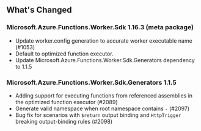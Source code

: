 ## What's Changed

<!-- Please add your release notes in the following format:
- My change description (#PR/#issue)
-->

### Microsoft.Azure.Functions.Worker.Sdk 1.16.3 (meta package)

- Update worker.config generation to accurate worker executable name (#1053)
- Default to optimized function executor.
- Update Microsoft.Azure.Functions.Worker.Sdk.Generators dependency to 1.1.5

### Microsoft.Azure.Functions.Worker.Sdk.Generators 1.1.5

- Adding support for executing functions from referenced assemblies in the optimized function executor (#2089)
- Generate valid namespace when root namespace contains `-` (#2097)
- Bug fix for scenarios with `$return` output binding and `HttpTrigger` breaking output-binding rules (#2098)
